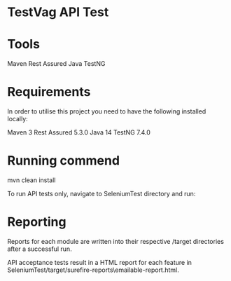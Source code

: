 # TestVag API Test

# Tools

Maven
Rest Assured
Java
TestNG


# Requirements

In order to utilise this project you need to have the following installed locally:

Maven 3
Rest Assured 5.3.0
Java 14
TestNG 7.4.0

# Running commend

mvn clean install

To run API tests only, navigate to SeleniumTest directory and run:


# Reporting

Reports for each module are written into their respective /target directories after a successful run.

API acceptance tests result in a HTML report for each feature in SeleniumTest/target/surefire-reports\emailable-report.html.

